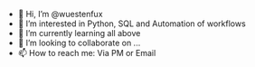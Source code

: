 - 👋 Hi, I’m @wuestenfux
- 👀 I’m interested in Python, SQL and Automation of workflows 
- 🌱 I’m currently learning all above
- 💞️ I’m looking to collaborate on ...
- 📫 How to reach me: Via PM or Email

<!---
wuestenfux/wuestenfux is a ✨ special ✨ repository because its `README.md` (this file) appears on your GitHub profile.
You can click the Preview link to take a look at your changes.
--->
